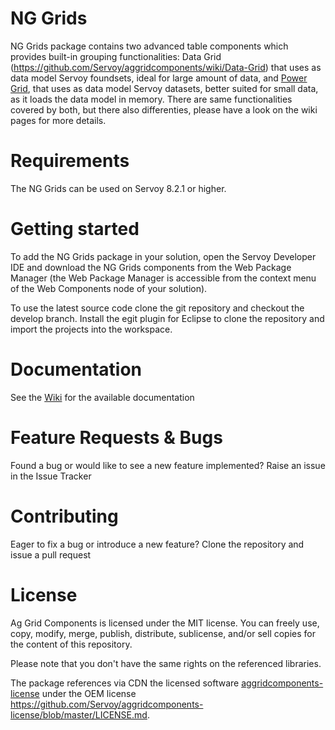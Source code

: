 # NG Grids

NG Grids package contains two advanced table components which provides built-in grouping functionalities: Data Grid (https://github.com/Servoy/aggridcomponents/wiki/Data-Grid) that uses as data model Servoy foundsets, ideal for large amount of data, and [Power Grid](https://github.com/Servoy/aggridcomponents/wiki/Power-Grid), that uses as data model Servoy datasets, better suited for small data, as it loads the data model in memory. There are same functionalities covered by both, but there also differenties, please have a look on the wiki pages for more details.

# Requirements

The NG Grids can be used on Servoy 8.2.1 or higher.

# Getting started

To add the NG Grids package in your solution, open the Servoy Developer IDE and download the NG Grids components from the Web Package Manager (the Web Package Manager is accessible from the context menu of the Web Components node of your solution).

To use the latest source code clone the git repository and checkout the develop branch. Install the egit plugin for Eclipse to clone the repository and import the projects into the workspace.

# Documentation

See the [Wiki](https://github.com/Servoy/aggridcomponents/wiki) for the available documentation

# Feature Requests & Bugs

Found a bug or would like to see a new feature implemented? Raise an issue in the Issue Tracker

# Contributing

Eager to fix a bug or introduce a new feature? Clone the repository and issue a pull request

# License

Ag Grid Components is licensed under the MIT license. You can freely use, copy, modify, merge, publish, distribute, sublicense, and/or sell copies for the content of this repository.

Please note that you don't have the same rights on the referenced libraries.

The package references via CDN the licensed software [aggridcomponents-license](https://github.com/Servoy/aggridcomponents-license) under the OEM license https://github.com/Servoy/aggridcomponents-license/blob/master/LICENSE.md.
